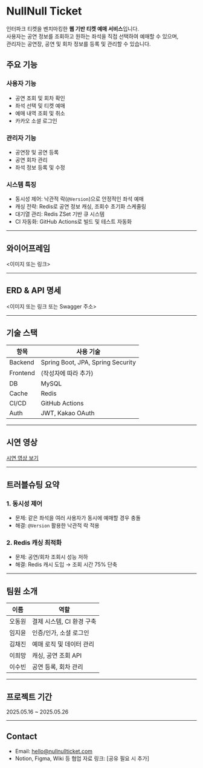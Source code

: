 # NullNull Ticket

인터파크 티켓을 벤치마킹한 **웹 기반 티켓 예매 서비스**입니다.  
사용자는 공연 정보를 조회하고 원하는 좌석을 직접 선택하여 예매할 수 있으며,  
관리자는 공연장, 공연 및 회차 정보를 등록 및 관리할 수 있습니다.

## 주요 기능

### 사용자 기능
- 공연 조회 및 회차 확인
- 좌석 선택 및 티켓 예매
- 예매 내역 조회 및 취소
- 카카오 소셜 로그인

### 관리자 기능
- 공연장 및 공연 등록
- 공연 회차 관리
- 좌석 정보 등록 및 수정

###  시스템 특징
- 동시성 제어: 낙관적 락(`@Version`)으로 안정적인 좌석 예매
- 캐싱 전략: Redis로 공연 정보 캐싱, 조회수 초기화 스케줄링
- 대기열 관리: Redis ZSet 기반 큐 시스템
- CI 자동화: GitHub Actions로 빌드 및 테스트 자동화

---

## 와이어프레임
<이미지 또는 링크>

---

## ERD & API 명세
<이미지 또는 링크 또는 Swagger 주소>

---

## 기술 스택

| 항목       | 사용 기술 |
|------------|-----------|
| Backend    | Spring Boot, JPA, Spring Security |
| Frontend   | (작성자에 따라 추가) |
| DB         | MySQL |
| Cache      | Redis |
| CI/CD      | GitHub Actions |
| Auth       | JWT, Kakao OAuth |

---

## 시연 영상
[시연 영상 보기](#)

---

## 트러블슈팅 요약

### 1. 동시성 제어
- 문제: 같은 좌석을 여러 사용자가 동시에 예매할 경우 충돌
- 해결: `@Version` 활용한 낙관적 락 적용

### 2. Redis 캐싱 최적화
- 문제: 공연/회차 조회시 성능 저하
- 해결: Redis 캐시 도입 → 조회 시간 75% 단축

---

## 팀원 소개

| 이름   | 역할 |
|--------|------|
| 오동원 | 결제 시스템, CI 환경 구축 |
| 임지윤 | 인증/인가, 소셜 로그인 |
| 김채진 | 예매 로직 및 데이터 관리 |
| 이희망 | 캐싱, 공연 조회 API |
| 이수빈 | 공연 등록, 회차 관리 |

---

## 프로젝트 기간
2025.05.16 ~ 2025.05.26

---

## Contact
- Email: hello@nullnullticket.com
- Notion, Figma, Wiki 등 협업 자료 링크: [공유 필요 시 추가]

